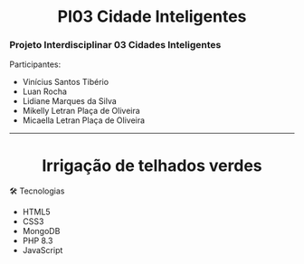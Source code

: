 <h1 align="center">PI03 Cidade Inteligentes</h1>
<h3>Projeto Interdisciplinar 03 Cidades Inteligentes</h3> 
<p>Participantes:</p>
<ul>
  <li>Vinícius Santos Tibério</li>
  <li>Luan Rocha</li>
  <li>Lidiane Marques da Silva</li>
  <li>Mikelly Letran Plaça de Oliveira</li>
  <li>Micaella Letran Plaça de Oliveira</li>
</ul>

<hr>
<h1 align="center">Irrigação de telhados verdes</h1>
<p>🛠 Tecnologias</p>
<ul>
  <li>HTML5</li>
  <li>CSS3</li>
  <li>MongoDB</li>
  <li>PHP 8.3</li>
  <li>JavaScript</li>
</ul>
